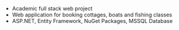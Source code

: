 - Academic full stack web project
- Web application for booking cottages, boats and fishing classes
- ASP.NET, Entity Framework, NuGet Packages, MSSQL Database










